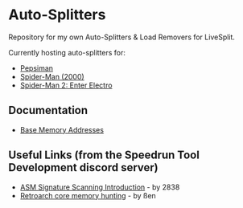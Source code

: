 # Auto-Splitters
Repository for my own Auto-Splitters &amp; Load Removers for LiveSplit. 

Currently hosting auto-splitters for:
+ [Pepsiman](https://github.com/MrMonsh/Auto-Splitters/tree/main/Pepsiman)
+ [Spider-Man (2000)](https://github.com/MrMonsh/Auto-Splitters/tree/main/Spider-Man%20(2000))
+ [Spider-Man 2: Enter Electro](https://github.com/MrMonsh/Auto-Splitters/tree/main/Spider-Man%202:%20Enter%20Electro)

## Documentation
+ [Base Memory Addresses](https://github.com/MrMonsh/Auto-Splitters/blob/main/baseMemoryAddreses.md)

## Useful Links (from the Speedrun Tool Development discord server)
+ [ASM Signature Scanning Introduction](https://docs.google.com/document/d/1l5ni-jmV2exvKfcucJjU5Y2-dA6JkVcJIIJxDbu6l_Q/preview#heading=h.mu1pugpvprnp) - by 2838
+ [Retroarch core memory hunting](https://docs.google.com/document/d/1n9P7nf2PkGCAu8VWxXEVqAmZHt9OFW0WJwSwRMfB8gI/edit) - by ßen
